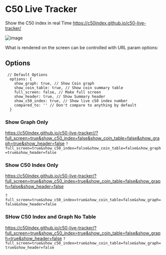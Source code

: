 # C50 Live Tracker
Show the C50 index in real Time
https://c50index.github.io/c50-live-tracker/

![image](https://user-images.githubusercontent.com/5359580/63028516-f47cfc80-bee9-11e9-95d5-67a815040a63.png)

What is rendered on the screen can be controlled with URL param options:

## Options
```
 // Default Options
  options: {
    show_graph: true, // Show Coin graph
    show_coin_table: true, // Show coin summary table
    full_screen: false, // Make full screen
    show_header: true, // Show Summary header
    show_c50_index: true, // Show live c50 index number
    compared_to: '' // Don't compare to anything by default
  }
```

### Show Graph Only
https://c50index.github.io/c50-live-tracker//?full_screen=true&show_c50_index=false&show_coin_table=false&show_graph=true&show_header=false
`?full_screen=true&show_c50_index=false&show_coin_table=false&show_graph=true&show_header=false`

### Show C50 Index Only

https://c50index.github.io/c50-live-tracker/?full_screen=true&show_c50_index=true&show_coin_table=false&show_graph=false&show_header=false

`?full_screen=true&show_c50_index=true&show_coin_table=false&show_graph=false&show_header=false`

### SHow C50 Index and Graph No Table

https://c50index.github.io/c50-live-tracker/?full_screen=true&show_c50_index=true&show_coin_table=false&show_graph=true&show_header=false
`?full_screen=true&show_c50_index=true&show_coin_table=false&show_graph=true&show_header=false`

